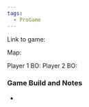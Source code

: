 ```yaml
---
tags:
  - ProGame
---
```

Link to game:

Map: 

Player 1 BO: 
Player 2 BO: 

### Game Build and Notes
- 